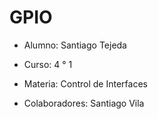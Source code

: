 # GPIO
* Alumno: Santiago Tejeda
* Curso: 4 ° 1
* Materia: Control de Interfaces

* Colaboradores: Santiago Vila
